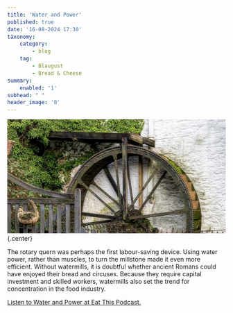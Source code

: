 ```yaml
---
title: 'Water and Power'
published: true
date: '16-08-2024 17:30'
taxonomy:
    category:
        - blog
    tag:
        - Blaugust
        - Bread & Cheese
summary:
    enabled: '1'
subhead: " "
header_image: '0'
---
```


![An overshot watermill wheel in Polperrow, Cornwall. The top half of the wheel with wooden buckets against the white stone walls of the mill. Above is the wooden sluice that feeds water into the buckets to turn the wheel, although no water is flowing. Some of the buckets have green plants growing in them.](odb-16-image.jpg){.center}

The rotary quern was perhaps the first labour-saving device. Using water power, rather than muscles, to turn the millstone made it even more efficient. Without watermills, it is doubtful whether ancient Romans could have enjoyed their bread and circuses. Because they require capital investment and skilled workers, watermills also set the trend for concentration in the food industry.

<a href="https://www.eatthispodcast.com/our-daily-bread-16/" rel=canonical>Listen to Water and Power at Eat This Podcast.</a>